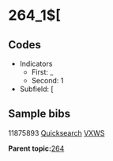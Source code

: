 # 264\_1$\[

## Codes

-   Indicators
    -   First: \_
    -   Second: 1
-   Subfield: \[

## Sample bibs

11875893 [Quicksearch](https://search.library.yale.edu/catalog/11875893) [VXWS](http://prodorbis.library.yale.edu:7014/vxws/GetHoldingsService?bibId=11875893)

**Parent topic:**[264](../../tags/264/264.md)

